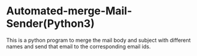 # Automated-merge-Mail-Sender(Python3)
This is a python program to merge the mail body and subject with different names and send that email to the corresponding email ids.

